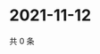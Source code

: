 # 2021-11-12

共 0 条

<!-- BEGIN WEIBO -->
<!-- 最后更新时间 Fri Nov 12 2021 10:23:56 GMT+0800 (China Standard Time) -->

<!-- END WEIBO -->
